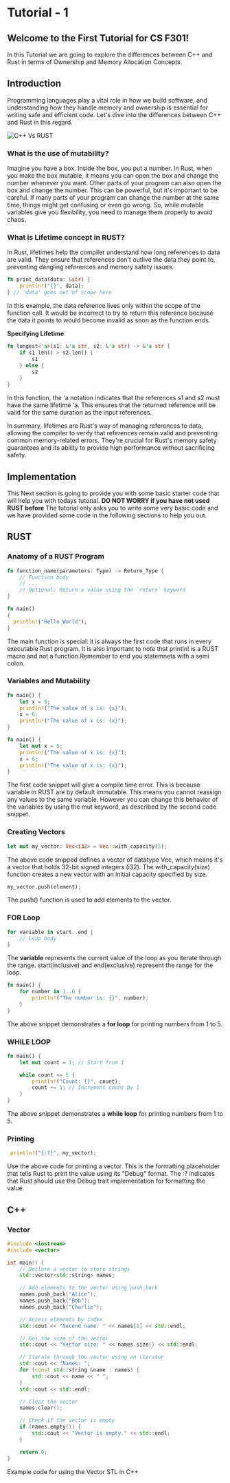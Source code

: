 # Tutorial - 1

## Welcome to the First Tutorial for CS F301!
In this Tutorial we are going to explore the differences between C++ and Rust in terms of Ownership and Memory Allocation Concepts.

## Introduction
Programming languages play a vital role in how we build software, and understanding how they handle memory and ownership is essential for writing safe and efficient code. Let's dive into the differences between C++ and Rust in this regard.


![C++ Vs RUST](https://miro.medium.com/v2/resize:fit:1400/1*b0fcLHA-bIjxmhO4hSrPRA.jpeg)

### What is the use of mutability?
Imagine you have a box. Inside the box, you put a number. In Rust, when you make the box mutable, it means you can open the box and change the number whenever you want. Other parts of your program can also open the box and change the number. This can be powerful, but it's important to be careful. If many parts of your program can change the number at the same time, things might get confusing or even go wrong. So, while mutable variables give you flexibility, you need to manage them properly to avoid chaos.

### What is Lifetime concept in RUST?
In Rust, lifetimes help the compiler understand how long references to data are valid. They ensure that references don't outlive the data they point to, preventing dangling references and memory safety issues.

```RUST
fn print_data(data: &str) {
    println!("{}", data);
} // 'data' goes out of scope here

```
In this example, the data reference lives only within the scope of the function call. It would be incorrect to try to return this reference because the data it points to would become invalid as soon as the function ends.

**Specifying Lifetime**
```RUST
fn longest<'a>(s1: &'a str, s2: &'a str) -> &'a str {
    if s1.len() > s2.len() {
        s1
    } else {
        s2
    }
}
```
In this function, the 'a notation indicates that the references s1 and s2 must have the same lifetime 'a. This ensures that the returned reference will be valid for the same duration as the input references.

In summary, lifetimes are Rust's way of managing references to data, allowing the compiler to verify that references remain valid and preventing common memory-related errors. They're crucial for Rust's memory safety guarantees and its ability to provide high performance without sacrificing safety.


## Implementation
This Next section is going to provide you with some basic starter code that will help you with todays tutorial. 
**DO NOT WORRY if you have not used RUST before**
The tutorial only asks you to write some very basic code and we have provided some code in the following sections to help you out.

## RUST

### Anatomy of a RUST Program

```RUST
fn function_name(parameters: Type) -> Return_Type {
    // Function body
    // ...
    // Optional: Return a value using the `return` keyword
}
```

```RUST
fn main()
{
  println!("Hello World");
}
```

The main function is special: it is always the first code that runs in every executable Rust program. It is also important to note that println! is a RUST macro and not a function.Remember to end you statemnets with a semi colon. 

### Variables and Mutability
```RUST
fn main() {
    let x = 5;
    println!("The value of x is: {x}");
    x = 6;
    println!("The value of x is: {x}");
}
```

```RUST
fn main() {
    let mut x = 5;
    println!("The value of x is: {x}");
    x = 6;
    println!("The value of x is: {x}");
}
```

The first code snippet will give a compile time error. This is because variable in RUST are by default immutable. This means you cannot reassign any values to the same variable. However you can change this behavior of the variables by using the  mut keyword, as described by the second code snippet.

### Creating Vectors

```RUST
let mut my_vector: Vec<i32> = Vec::with_capacity(5);
```

The above code snipped defines a vector of datatype Vec<i32>, which means it's a vector that holds 32-bit signed integers (i32). The with_capacity(size) function creates a new vector with an initial capacity specified by size.

```RUST
my_vector.push(element);
```
The push() function is used to add elements to the vector. 

### FOR Loop

```RUST
for variable in start..end {
    // Loop body
}
```

The **variable** represents the current value of the loop as you iterate through the range.
start(inclusive) and end(exclusive) represent the range for the loop.

```RUST
fn main() {
    for number in 1..6 {
        println!("The number is: {}", number);
    }
}
```
The above snippet demonstrates a **for loop** for printing numbers from 1 to 5.

### WHILE LOOP

```RUST
fn main() {
    let mut count = 1; // Start from 1

    while count <= 5 {
        println!("Count: {}", count);
        count += 1; // Increment count by 1
    }
}

```
The above snippet demonstrates a **while loop** for printing numbers from 1 to 5.
### Printing
```RUST
 println!("{:?}", my_vector);
```
Use the above code for printing a vector.
This is the formatting placeholder that tells Rust to print the value using its "Debug" format. The :? indicates that Rust should use the Debug trait implementation for formatting the value.
## C++

### Vector
```C++
#include <iostream>
#include <vector>

int main() {
    // Declare a vector to store strings
    std::vector<std::string> names;

    // Add elements to the vector using push_back
    names.push_back("Alice");
    names.push_back("Bob");
    names.push_back("Charlie");

    // Access elements by index
    std::cout << "Second name: " << names[1] << std::endl;

    // Get the size of the vector
    std::cout << "Vector size: " << names.size() << std::endl;

    // Iterate through the vector using an iterator
    std::cout << "Names: ";
    for (const std::string &name : names) {
        std::cout << name << " ";
    }
    std::cout << std::endl;

    // Clear the vector
    names.clear();

    // Check if the vector is empty
    if (names.empty()) {
        std::cout << "Vector is empty." << std::endl;
    }

    return 0;
}

```
Example code for using the Vector STL in C++




